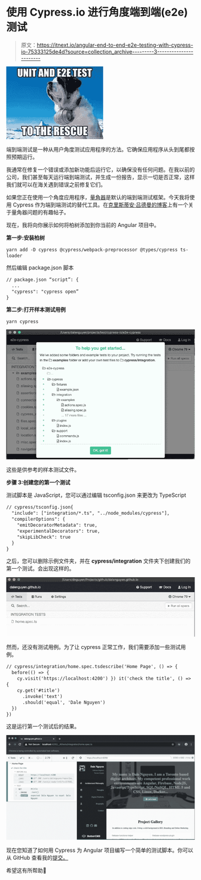 # 使用 Cypress.io 进行角度端到端(e2e)测试

> 原文：<https://itnext.io/angular-end-to-end-e2e-testing-with-cypress-io-75333125de4d?source=collection_archive---------3----------------------->

![](img/8f4aaa5de725ea16f7af217ec7e1af71.png)

端到端测试是一种从用户角度测试应用程序的方法。它确保应用程序从头到尾都按照预期运行。

我通常在修复一个错误或添加新功能后运行它，以确保没有任何问题。在我以前的公司，我们甚至每天运行端到端测试，并生成一份报告，显示一切是否正常，这样我们就可以在海关遇到错误之前修复它们。

如果您正在使用一个角度应用程序，[量角器](https://www.protractortest.org/)是默认的端到端测试框架。今天我将使用 Cypress 作为端到端测试的替代工具。在[克里斯蒂安·吕德曼的博客](https://christianlydemann.com/why-i-moved-from-protractor-to-cypress/)上有一个关于量角器问题的有趣帖子。

现在，我将向你展示如何将柏树添加到你当前的 Angular 项目中。

**第一步:安装柏树**

```
yarn add -D cypress @cypress/webpack-preprocessor @types/cypress ts-loader
```

然后编辑 package.json 脚本

```
// package.json “script”: {
  ...
  "cypress": "cypress open”
}
```

**第二步:打开样本测试用例**

```
yarn cypress
```

![](img/8384b8e0409f87d17d800196493abef2.png)

这些是供参考的样本测试文件。

**步骤 3:创建您的第一个测试**

测试脚本是 JavaScript，您可以通过编辑 tsconfig.json 来更改为 TypeScript

```
// cypress/tsconfig.json{
  "include": ["integration/*.ts", "../node_modules/cypress"],
  "compilerOptions": {
    "emitDecoratorMetadata": true,
    "experimentalDecorators": true,
    "skipLibCheck": true
  }
}
```

之后，您可以删除示例文件夹，并在 **cypress/integration** 文件夹下创建我们的第一个测试。会出现这样的。

![](img/dbf4b48f404fd6768e8eecbcdab1e76e.png)

然而，还没有测试用例。为了让 cypress 正常工作，我们需要添加一些测试用例。

```
// cypress/integration/home.spec.tsdescribe('Home Page', () => {
  before(() => {
    cy.visit('https://localhost:4200') }) it('check the title', () => {
    cy.get('#title')
      .invoke('text')
      .should('equal', 'Dale Nguyen')
  })
})
```

这是运行第一个测试后的结果。

![](img/13ddbb290c6f39ef00f6bbf7ed83adae.png)

现在您知道了如何用 Cypress 为 Angular 项目编写一个简单的测试脚本。你可以从 GitHub 查看我的[提交。](https://github.com/dalenguyen/dalenguyen.github.io/commit/d944ea11b03cd8e4c654c8e7c2cb3d9f8e0695bf#diff-01b2c16fa8dbd554bf70d9c179609c03)

希望这有所帮助🙂